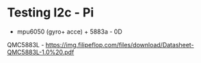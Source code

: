 # Testing I2c - Pi

- mpu6050 (gyro+ acce) + 5883a - 0D 

QMC5883L - https://img.filipeflop.com/files/download/Datasheet-QMC5883L-1.0%20.pdf


